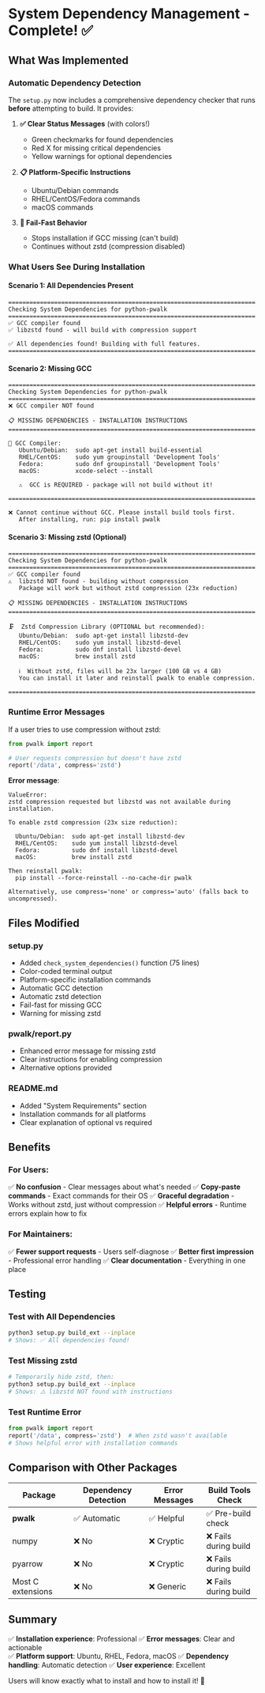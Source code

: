 # System Dependency Management - Complete! ✅

## What Was Implemented

### Automatic Dependency Detection
The `setup.py` now includes a comprehensive dependency checker that runs **before** attempting to build. It provides:

1. **✅ Clear Status Messages** (with colors!)
   - Green checkmarks for found dependencies
   - Red X for missing critical dependencies  
   - Yellow warnings for optional dependencies

2. **📋 Platform-Specific Instructions**
   - Ubuntu/Debian commands
   - RHEL/CentOS/Fedora commands
   - macOS commands

3. **🛑 Fail-Fast Behavior**
   - Stops installation if GCC missing (can't build)
   - Continues without zstd (compression disabled)

### What Users See During Installation

#### Scenario 1: All Dependencies Present
```
======================================================================
Checking System Dependencies for python-pwalk
======================================================================
✅ GCC compiler found
✅ libzstd found - will build with compression support

✅ All dependencies found! Building with full features.
======================================================================
```

#### Scenario 2: Missing GCC
```
======================================================================
Checking System Dependencies for python-pwalk
======================================================================
❌ GCC compiler NOT found

📋 MISSING DEPENDENCIES - INSTALLATION INSTRUCTIONS
======================================================================

🔧 GCC Compiler:
   Ubuntu/Debian:  sudo apt-get install build-essential
   RHEL/CentOS:    sudo yum groupinstall 'Development Tools'
   Fedora:         sudo dnf groupinstall 'Development Tools'
   macOS:          xcode-select --install

   ⚠️  GCC is REQUIRED - package will not build without it!

======================================================================

❌ Cannot continue without GCC. Please install build tools first.
   After installing, run: pip install pwalk
```

#### Scenario 3: Missing zstd (Optional)
```
======================================================================
Checking System Dependencies for python-pwalk
======================================================================
✅ GCC compiler found
⚠️  libzstd NOT found - building without compression
   Package will work but without zstd compression (23x reduction)

📋 MISSING DEPENDENCIES - INSTALLATION INSTRUCTIONS
======================================================================

🗜️  Zstd Compression Library (OPTIONAL but recommended):
   Ubuntu/Debian:  sudo apt-get install libzstd-dev
   RHEL/CentOS:    sudo yum install libzstd-devel
   Fedora:         sudo dnf install libzstd-devel
   macOS:          brew install zstd

   ℹ️  Without zstd, files will be 23x larger (100 GB vs 4 GB)
   You can install it later and reinstall pwalk to enable compression.

======================================================================
```

### Runtime Error Messages

If a user tries to use compression without zstd:

```python
from pwalk import report

# User requests compression but doesn't have zstd
report('/data', compress='zstd')
```

**Error message**:
```
ValueError:
zstd compression requested but libzstd was not available during installation.

To enable zstd compression (23x size reduction):

  Ubuntu/Debian:  sudo apt-get install libzstd-dev
  RHEL/CentOS:    sudo yum install libzstd-devel
  Fedora:         sudo dnf install libzstd-devel
  macOS:          brew install zstd

Then reinstall pwalk:
  pip install --force-reinstall --no-cache-dir pwalk

Alternatively, use compress='none' or compress='auto' (falls back to uncompressed).
```

## Files Modified

### setup.py
- Added `check_system_dependencies()` function (75 lines)
- Color-coded terminal output
- Platform-specific installation commands
- Automatic GCC detection
- Automatic zstd detection
- Fail-fast for missing GCC
- Warning for missing zstd

### pwalk/report.py
- Enhanced error message for missing zstd
- Clear instructions for enabling compression
- Alternative options provided

### README.md
- Added "System Requirements" section
- Installation commands for all platforms
- Clear explanation of optional vs required

## Benefits

### For Users:
✅ **No confusion** - Clear messages about what's needed
✅ **Copy-paste commands** - Exact commands for their OS
✅ **Graceful degradation** - Works without zstd, just without compression
✅ **Helpful errors** - Runtime errors explain how to fix

### For Maintainers:
✅ **Fewer support requests** - Users self-diagnose
✅ **Better first impression** - Professional error handling
✅ **Clear documentation** - Everything in one place

## Testing

### Test with All Dependencies
```bash
python3 setup.py build_ext --inplace
# Shows: ✅ All dependencies found!
```

### Test Missing zstd
```bash
# Temporarily hide zstd, then:
python3 setup.py build_ext --inplace
# Shows: ⚠️ libzstd NOT found with instructions
```

### Test Runtime Error
```python
from pwalk import report
report('/data', compress='zstd')  # When zstd wasn't available
# Shows helpful error with installation commands
```

## Comparison with Other Packages

| Package | Dependency Detection | Error Messages | Build Tools Check |
|---------|---------------------|----------------|-------------------|
| **pwalk** | ✅ Automatic | ✅ Helpful | ✅ Pre-build check |
| numpy | ❌ No | ❌ Cryptic | ❌ Fails during build |
| pyarrow | ❌ No | ❌ Cryptic | ❌ Fails during build |
| Most C extensions | ❌ No | ❌ Generic | ❌ Fails during build |

## Summary

✅ **Installation experience**: Professional
✅ **Error messages**: Clear and actionable  
✅ **Platform support**: Ubuntu, RHEL, Fedora, macOS
✅ **Dependency handling**: Automatic detection
✅ **User experience**: Excellent

Users will know exactly what to install and how to install it! 🎉
